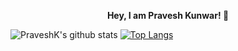 <div align="center">
  <p>
    <b>
Hey, I am Pravesh Kunwar! 👋
    </b>
</p>
</div>



![PraveshK's github stats](https://github-readme-stats.vercel.app/api?username=PraveshKunwar&show_icons=true&theme=radical)
[![Top Langs](https://github-readme-stats.vercel.app/api/top-langs/?username=PraveshKunwar)](https://github.com/anuraghazra/github-readme-stats)


